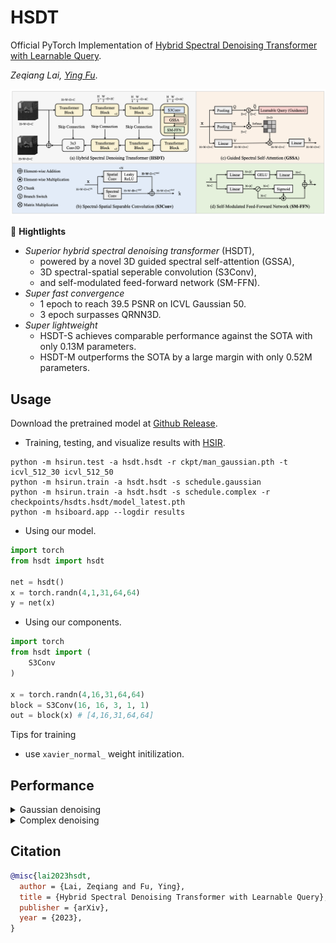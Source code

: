 # HSDT

Official PyTorch Implementation of [Hybrid Spectral Denoising Transformer with Learnable Query](http://arxiv.org/abs/2303.09040).

*Zeqiang Lai, [Ying Fu](https://ying-fu.github.io/)*.

<img src="asset/arch.png" width="600px"/> 

🌟 **Hightlights**

- *Superior hybrid spectral denoising transformer* (HSDT),
    - powered by a novel 3D guided spectral self-attention (GSSA),
    - 3D spectral-spatial seperable convolution (S3Conv), 
    - and self-modulated feed-forward network (SM-FFN).
- *Super fast convergence*
    - 1 epoch to reach 39.5 PSNR on ICVL Gaussian 50.
    - 3 epoch surpasses QRNN3D.
- *Super lightweight*
    - HSDT-S achieves comparable performance against the SOTA with only 0.13M parameters.
    - HSDT-M outperforms the SOTA by a large margin with only 0.52M parameters.

## Usage

Download the pretrained model at [Github Release](https://github.com/Zeqiang-Lai/HSDT/releases/tag/v1.0).

- Training, testing, and visualize results with [HSIR](https://github.com/bit-isp/HSIR).

```shell
python -m hsirun.test -a hsdt.hsdt -r ckpt/man_gaussian.pth -t icvl_512_30 icvl_512_50
python -m hsirun.train -a hsdt.hsdt -s schedule.gaussian
python -m hsirun.train -a hsdt.hsdt -s schedule.complex -r checkpoints/hsdts.hsdt/model_latest.pth
python -m hsiboard.app --logdir results
```

- Using our model.

```python
import torch
from hsdt import hsdt

net = hsdt()
x = torch.randn(4,1,31,64,64)
y = net(x)
```

- Using our components.

```python
import torch
from hsdt import (
    S3Conv
)

x = torch.randn(4,16,31,64,64)
block = S3Conv(16, 16, 3, 1, 1)
out = block(x) # [4,16,31,64,64]
```

Tips for training

- use `xavier_normal_` weight initilization.


## Performance

<details>
<summary>Gaussian denoising</summary>
<img src="asset/gaussian.png" width="800px"/> 
</details>

<details>
<summary>Complex denoising</summary>
<img src="asset/complex.png" width="800px"/> 

</details>


## Citation

```bibtex
@misc{lai2023hsdt,
  author = {Lai, Zeqiang and Fu, Ying},
  title = {Hybrid Spectral Denoising Transformer with Learnable Query},
  publisher = {arXiv},
  year = {2023},
}
```
